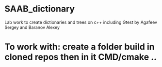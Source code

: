 # SAAB_dictionary
Lab work to create dictionaries and trees on c++ including Gtest by Agafeev Sergey and Baranov Alexey 
# To work with: create a folder build in cloned repos then in it CMD/cmake ..
